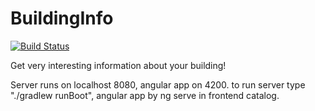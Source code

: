 # BuildingInfo

[![Build Status](https://travis-ci.org/Azbesciak/BuildingInfo.svg?branch=master)](https://travis-ci.org/Azbesciak/BuildingInfo)

Get very interesting information about your building!

Server runs on localhost 8080, angular app on 4200.
to run server type "./gradlew runBoot", angular app by ng serve in frontend catalog.
